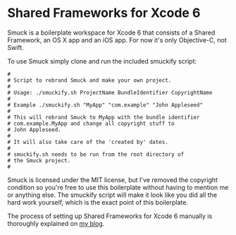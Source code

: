 # Shared Frameworks for Xcode 6

Smuck is a boilerplate workspace for Xcode 6 that consists of a Shared Framework, an OS X app and an iOS app. For now it's only Objective-C, not Swift.

To use Smuck simply clone and run the included smuckify script:

```
#
# Script to rebrand Smuck and make your own project.
#
# Usage: ./smuckify.sh ProjectName BundleIdentifier CopyrightName
#
# Example ./smuckify.sh "MyApp" "com.example" "John Appleseed"
#
# This will rebrand Smuck to MyApp with the bundle identifier
# com.example.MyApp and change all copyright stuff to
# John Appleseed. 
#
# It will also take care of the 'created by' dates.
#
# smuckify.sh needs to be run from the root directory of 
# the Smuck project.
#
```

Smuck is licensed under the MIT license, but I've removed the copyright condition so you're free to use this boilerplate without having to mention me or anything else. The smuckify script will make it look like you did all the hard work yourself, which is the exact point of this boilerplate.

The process of setting up Shared Frameworks for Xcode 6 manually is thoroughly explained on [my blog](http://blog.hardersen.net/2015/03/shared-frameworks-in-xcode-6.html). 
